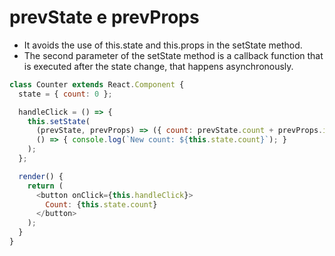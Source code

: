 # prevState e prevProps

- It avoids the use of this.state and this.props in the setState method.
- The second parameter of the setState method is a callback function that is executed after the state change, that happens asynchronously.

~~~js
class Counter extends React.Component {
  state = { count: 0 };

  handleClick = () => {
    this.setState(
      (prevState, prevProps) => ({ count: prevState.count + prevProps.increment }),
      () => { console.log(`New count: ${this.state.count}`); }
    );
  };

  render() {
    return (
      <button onClick={this.handleClick}>
        Count: {this.state.count}
      </button>
    );
  }
}
~~~
